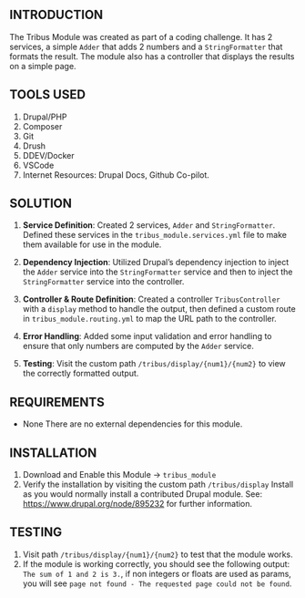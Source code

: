 ## INTRODUCTION

The Tribus Module was created as part of a coding challenge. It has 2 services, a simple `Adder` that adds 2 numbers and a `StringFormatter` that formats the result. The module also has a controller that displays the results on a simple page. 

## TOOLS USED 

1. Drupal/PHP
2. Composer
3. Git
4. Drush
5. DDEV/Docker
6. VSCode
7. Internet Resources: Drupal Docs, Github Co-pilot. 

## SOLUTION

1. **Service Definition**: Created 2 services, `Adder` and `StringFormatter`. Defined these services in the `tribus_module.services.yml` file to make them available for use in the module.

2. **Dependency Injection**: Utilized Drupal’s dependency injection to inject the `Adder` service into the `StringFormatter` service and then to inject the `StringFormatter` service into the controller.

3. **Controller & Route Definition**: Created a controller `TribusController` with a `display` method to handle the output, then defined a custom route in `tribus_module.routing.yml` to map the URL path to the controller.

4. **Error Handling**: Added some input validation and error handling to ensure that only numbers are computed by the `Adder` service.

5. **Testing**: Visit the custom path `/tribus/display/{num1}/{num2}` to view the correctly formatted output.


## REQUIREMENTS

- None 
There are no external dependencies for this module.


## INSTALLATION

1. Download and Enable this Module -> `tribus_module`
2. Verify the installation by visiting the custom path `/tribus/display`
Install as you would normally install a contributed Drupal module.
See: https://www.drupal.org/node/895232 for further information.

## TESTING

1. Visit path `/tribus/display/{num1}/{num2}` to test that the module works.
2. If the module is working correctly, you should see the following output:
`The sum of 1 and 2 is 3.`, if non integers or floats are used as params, you will see `page not found - The requested page could not be found`. 

